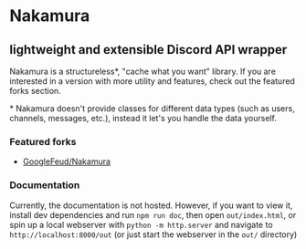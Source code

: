# Nakamura
## lightweight and extensible Discord API wrapper
Nakamura is a structureless*, "cache what you want" library. If you are interested in a version with more utility and features, check out the featured forks section.

\* Nakamura doesn't provide classes for different data types (such as users, channels, messages, etc.), instead it let's you handle the data yourself.

### Featured forks

- [GoogleFeud/Nakamura](https://github.com/GoogleFeud/Nakamura)

### Documentation

Currently, the documentation is not hosted. However, if you want to view it, install dev dependencies and run `npm run doc`, then open `out/index.html`, or spin up a local webserver with `python -m http.server` and navigate to `http://localhost:8000/out` (or just start the webserver in the `out/` directory)
